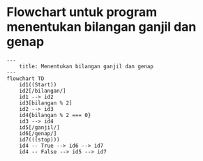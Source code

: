 # Flowchart untuk program menentukan bilangan ganjil dan genap

```mermaid
---
    title: Menentukan bilangan ganjil dan genap
---
flowchart TD
    id1((Start))
    id2[/bilangan/]
    id1 --> id2
    id3[bilangan % 2]
    id2 --> id3
    id4{bilangan % 2 === 0}
    id3 --> id4
    id5[/ganjil/]
    id6[/genap/]
    id7(((stop)))
    id4 -- True --> id6 --> id7
    id4 -- False --> id5 --> id7
```